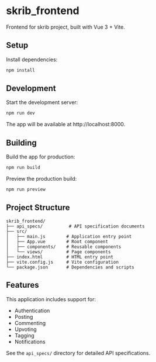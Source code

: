 # skrib_frontend

Frontend for skrib project, built with Vue 3 + Vite.

## Setup

Install dependencies:

```bash
npm install
```

## Development

Start the development server:

```bash
npm run dev
```

The app will be available at http://localhost:8000.

## Building

Build the app for production:

```bash
npm run build
```

Preview the production build:

```bash
npm run preview
```

## Project Structure

```
skrib_frontend/
├── api_specs/          # API specification documents
├── src/
│   ├── main.js        # Application entry point
│   ├── App.vue        # Root component
│   ├── components/    # Reusable components
│   └── views/         # Page components
├── index.html         # HTML entry point
├── vite.config.js     # Vite configuration
└── package.json       # Dependencies and scripts
```

## Features

This application includes support for:
- Authentication
- Posting
- Commenting
- Upvoting
- Tagging
- Notifications

See the `api_specs/` directory for detailed API specifications.